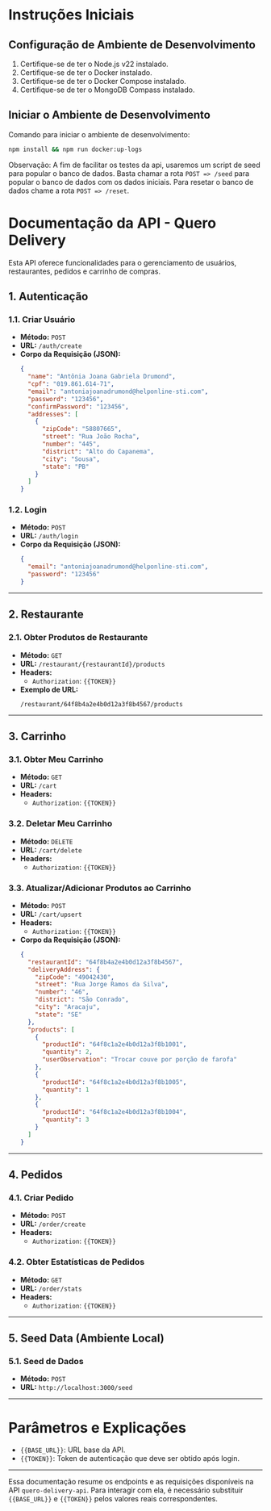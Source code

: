 # **Instruções Iniciais**

## **Configuração de Ambiente de Desenvolvimento**

1. Certifique-se de ter o Node.js v22 instalado.
2. Certifique-se de ter o Docker instalado.
3. Certifique-se de ter o Docker Compose instalado.
5. Certifique-se de ter o MongoDB Compass instalado.

## **Iniciar o Ambiente de Desenvolvimento**

Comando para iniciar o ambiente de desenvolvimento:
```bash
npm install && npm run docker:up-logs
```

Observação: A fim de facilitar os testes da api, usaremos um script de seed para popular o banco de dados.
Basta chamar a rota `POST => /seed` para popular o banco de dados com os dados iniciais. Para resetar o banco de dados
chame a rota `POST => /reset`.


# **Documentação da API - Quero Delivery**

Esta API oferece funcionalidades para o gerenciamento de usuários, restaurantes, pedidos e carrinho de compras.

## **1. Autenticação**

### **1.1. Criar Usuário**
- **Método:** `POST`
- **URL:** `/auth/create`
- **Corpo da Requisição (JSON):**
  ```json
  {
    "name": "Antônia Joana Gabriela Drumond",
    "cpf": "019.861.614-71",
    "email": "antoniajoanadrumond@helponline-sti.com",
    "password": "123456",
    "confirmPassword": "123456",
    "addresses": [
      {
        "zipCode": "58807665",
        "street": "Rua João Rocha",
        "number": "445",
        "district": "Alto do Capanema",
        "city": "Sousa",
        "state": "PB"
      }
    ]
  }
  ```

### **1.2. Login**
- **Método:** `POST`
- **URL:** `/auth/login`
- **Corpo da Requisição (JSON):**
  ```json
  {
    "email": "antoniajoanadrumond@helponline-sti.com",
    "password": "123456"
  }
  ```

---

## **2. Restaurante**

### **2.1. Obter Produtos de Restaurante**
- **Método:** `GET`
- **URL:** `/restaurant/{restaurantId}/products`
- **Headers:**
  - `Authorization`: `{{TOKEN}}`
- **Exemplo de URL:**
  ```
  /restaurant/64f8b4a2e4b0d12a3f8b4567/products
  ```

---

## **3. Carrinho**

### **3.1. Obter Meu Carrinho**
- **Método:** `GET`
- **URL:** `/cart`
- **Headers:**
  - `Authorization`: `{{TOKEN}}`

### **3.2. Deletar Meu Carrinho**
- **Método:** `DELETE`
- **URL:** `/cart/delete`
- **Headers:**
  - `Authorization`: `{{TOKEN}}`

### **3.3. Atualizar/Adicionar Produtos ao Carrinho**
- **Método:** `POST`
- **URL:** `/cart/upsert`
- **Headers:**
  - `Authorization`: `{{TOKEN}}`
- **Corpo da Requisição (JSON):**
  ```json
  {
    "restaurantId": "64f8b4a2e4b0d12a3f8b4567",
    "deliveryAddress": {
      "zipCode": "49042430",
      "street": "Rua Jorge Ramos da Silva",
      "number": "46",
      "district": "São Conrado",
      "city": "Aracaju",
      "state": "SE"
    },
    "products": [
      {
        "productId": "64f8c1a2e4b0d12a3f8b1001",
        "quantity": 2,
        "userObservation": "Trocar couve por porção de farofa"
      },
      {
        "productId": "64f8c1a2e4b0d12a3f8b1005",
        "quantity": 1
      },
      {
        "productId": "64f8c1a2e4b0d12a3f8b1004",
        "quantity": 3
      }
    ]
  }
  ```

---

## **4. Pedidos**

### **4.1. Criar Pedido**
- **Método:** `POST`
- **URL:** `/order/create`
- **Headers:**
  - `Authorization`: `{{TOKEN}}`

### **4.2. Obter Estatísticas de Pedidos**
- **Método:** `GET`
- **URL:** `/order/stats`
- **Headers:**
  - `Authorization`: `{{TOKEN}}`

---

## **5. Seed Data (Ambiente Local)**

### **5.1. Seed de Dados**
- **Método:** `POST`
- **URL:** `http://localhost:3000/seed`

---

# **Parâmetros e Explicações**

- `{{BASE_URL}}`: URL base da API.
- `{{TOKEN}}`: Token de autenticação que deve ser obtido após login.
  
---

Essa documentação resume os endpoints e as requisições disponíveis na API `quero-delivery-api`. Para interagir com ela, é necessário substituir `{{BASE_URL}}` e `{{TOKEN}}` pelos valores reais correspondentes.
